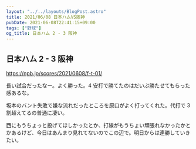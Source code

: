 ```yaml
---
layout: "../../layouts/BlogPost.astro"
title: 2021/06/08 日本ハムVS阪神
pubDate: 2021-06-08T22:41:15+09:00
tags: ["野球"]
og_title: 日本ハム 2 - 3 阪神
---
```


## 日本ハム 2 - 3 阪神

https://npb.jp/scores/2021/0608/f-t-01/

長い試合だったなー。よく勝った。4 安打で勝てたのはだいぶ勝たせてもらった感あるな。

坂本のバント失敗で嫌な流れだったところを原口がよく打ってくれた。代打で 3 割超えてるの普通に凄い。

西にもうちょっと投げてほしかったとか、打線がもうちょい頑張れなかったかとかあるけど、今日はあんまり見れてないのでこの辺で。明日からは連勝していきたい。
